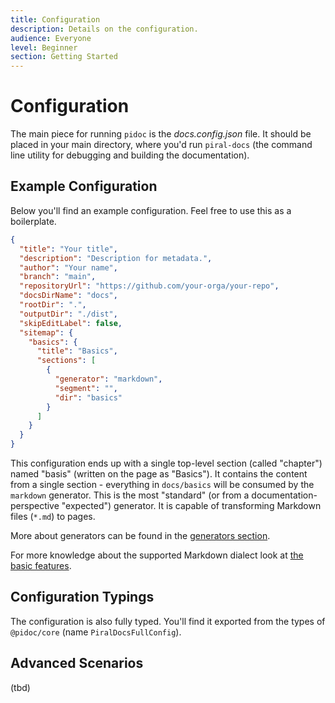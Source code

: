 ```yaml
---
title: Configuration
description: Details on the configuration.
audience: Everyone
level: Beginner
section: Getting Started
---
```


# Configuration

The main piece for running `pidoc` is the *docs.config.json* file. It should be placed in your main directory, where you'd run `piral-docs` (the command line utility for debugging and building the documentation).

## Example Configuration

Below you'll find an example configuration. Feel free to use this as a boilerplate.

```json
{
  "title": "Your title",
  "description": "Description for metadata.",
  "author": "Your name",
  "branch": "main",
  "repositoryUrl": "https://github.com/your-orga/your-repo",
  "docsDirName": "docs",
  "rootDir": ".",
  "outputDir": "./dist",
  "skipEditLabel": false,
  "sitemap": {
    "basics": {
      "title": "Basics",
      "sections": [
        {
          "generator": "markdown",
          "segment": "",
          "dir": "basics"
        }
      ]
    }
  }
}
```

This configuration ends up with a single top-level section (called "chapter") named "basis" (written on the page as "Basics"). It contains the content from a single section - everything in `docs/basics` will be consumed by the `markdown` generator. This is the most "standard" (or from a documentation-perspective "expected") generator. It is capable of transforming Markdown files (`*.md`) to pages.

More about generators can be found in the [generators section](../generators/01-overview.md).

For more knowledge about the supported Markdown dialect look at [the basic features](./03-markdown.md#basic-features).

## Configuration Typings

The configuration is also fully typed. You'll find it exported from the types of `@pidoc/core` (name `PiralDocsFullConfig`).

## Advanced Scenarios

(tbd)
